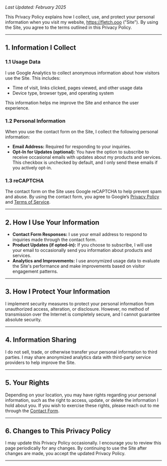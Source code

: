 _Last Updated: February 2025_

This Privacy Policy explains how I collect, use, and protect your personal information when you visit my website, https://fletch.ooo ("Site"). By using the Site, you agree to the terms outlined in this Privacy Policy.

---

## 1. Information I Collect

### 1.1 Usage Data

I use Google Analytics to collect anonymous information about how visitors use the Site. This includes:

- Time of visit, links clicked, pages viewed, and other usage data
- Device type, browser type, and operating system

This information helps me improve the Site and enhance the user experience.

### 1.2 Personal Information

When you use the contact form on the Site, I collect the following personal information:

- **Email Address:** Required for responding to your inquiries.
- **Opt-In for Updates (optional):** You have the option to subscribe to receive occasional emails with updates about my products and services. This checkbox is unchecked by default, and I only send these emails if you actively opt-in.

### 1.3 reCAPTCHA

The contact form on the Site uses Google reCAPTCHA to help prevent spam and abuse. By using the contact form, you agree to Google’s [Privacy Policy](https://policies.google.com/privacy) and [Terms of Service](https://policies.google.com/terms).

---

## 2. How I Use Your Information

- **Contact Form Responses:** I use your email address to respond to inquiries made through the contact form.
- **Product Updates (if opted-in):** If you choose to subscribe, I will use your email to occasionally send you information about products and services.
- **Analytics and Improvements:** I use anonymized usage data to evaluate the Site's performance and make improvements based on visitor engagement patterns.

---

## 3. How I Protect Your Information

I implement security measures to protect your personal information from unauthorized access, alteration, or disclosure. However, no method of transmission over the Internet is completely secure, and I cannot guarantee absolute security.

---

## 4. Information Sharing

I do not sell, trade, or otherwise transfer your personal information to third parties. I may share anonymized analytics data with third-party service providers to help improve the Site.

---

## 5. Your Rights

Depending on your location, you may have rights regarding your personal information, such as the right to access, update, or delete the information I hold about you. If you wish to exercise these rights, please reach out to me through the [Contact Form](/contact).

---

## 6. Changes to This Privacy Policy

I may update this Privacy Policy occasionally. I encourage you to review this page periodically for any changes. By continuing to use the Site after changes are made, you accept the updated Privacy Policy.

---
